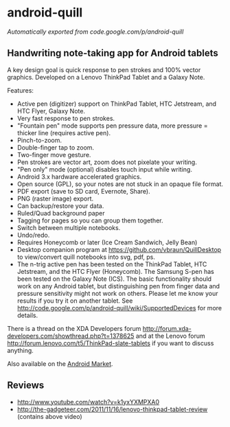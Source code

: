 # android-quill
_Automatically exported from code.google.com/p/android-quill_

## Handwriting note-taking app for Android tablets
A key design goal is quick response to pen strokes and 100% vector graphics. Developed on a Lenovo ThinkPad Tablet and a Galaxy Note.

Features:
- Active pen (digitizer) support on ThinkPad Tablet, HTC Jetstream, and HTC Flyer, Galaxy Note.
- Very fast response to pen strokes.
- "Fountain pen" mode supports pen pressure data, more pressure = thicker line (requires active pen).
- Pinch-to-zoom.
- Double-finger tap to zoom.
- Two-finger move gesture.
- Pen strokes are vector art, zoom does not pixelate your writing.
- "Pen only" mode (optional) disables touch input while writing.
- Android 3.x hardware accelerated graphics.
- Open source (GPL), so your notes are not stuck in an opaque file format.
- PDF export (save to SD card, Evernote, Share).
- PNG (raster image) export.
- Can backup/restore your data.
- Ruled/Quad background paper
- Tagging for pages so you can group them together.
- Switch between multiple notebooks.
- Undo/redo.
- Requires Honeycomb or later (Ice Cream Sandwich, Jelly Bean)
- Desktop companion program at https://github.com/vbraun/QuillDesktop to view/convert quill notebooks into svg, pdf, ps.
- The n-trig active pen has been tested on the ThinkPad Tablet, HTC Jetstream, and the HTC Flyer (Honeycomb). The Samsung S-pen has been tested on the Galaxy Note (ICS). The basic functionality should work on any Android tablet, but distinguishing pen from finger data and pressure sensitivity might not work on others. Please let me know your results if you try it on another tablet. See http://code.google.com/p/android-quill/wiki/SupportedDevices for more details.

There is a thread on the XDA Developers forum http://forum.xda-developers.com/showthread.php?t=1378625 and at the Lenovo forum http://forum.lenovo.com/t5/ThinkPad-slate-tablets if you want to discuss anything.

Also available on the [Android Market](https://market.android.com/details?id=com.write.Quill).

## Reviews
- http://www.youtube.com/watch?v=k1yxYXMPXA0
- http://the-gadgeteer.com/2011/11/16/lenovo-thinkpad-tablet-review (contains above video)


